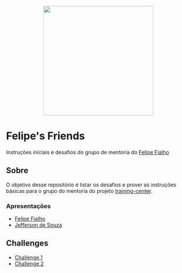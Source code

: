 <p align="center"><img src="https://user-images.githubusercontent.com/3603793/28849593-1d731f5c-76ee-11e7-8e7a-c39e80af1c2f.png" width="300"></p>

# Felipe's Friends

Instruções iniciais e desafios do grupo de mentoria do [Felipe Fialho](https://github.com/training-center/mentoria/blob/master/profiles/mentors/profiles/felipe_fialho.md)

## Sobre

O objetivo desse repositório é listar os desafios e prover as instruções básicas para o grupo do mentoria do projeto [training-center](https://github.com/training-center).

### Apresentações

- [Felipe Fialho](apresentacoes/felipe-fialho.md)
- [Jefferson de Souza](apresentacoes/jefferson-de-souza.md)

## Challenges

- [Challenge 1](challenges/challenge-1.md)
- [Challenge 2](challenges/challenge-2.md)




